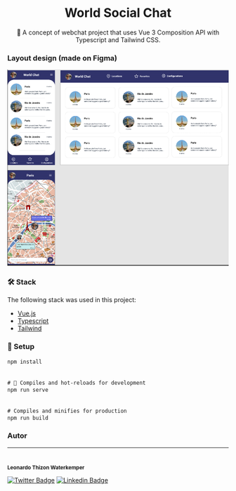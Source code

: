 <h1 align="center">
    World Social Chat
</h1>
<p align="center">💬 A concept of webchat project that uses Vue 3 Composition API with Typescript and Tailwind CSS.</p>

### Layout design (made on Figma)

![](https://raw.githubusercontent.com/leonardothizon/world-social-chat/main/src/assets/layout.png)

### 🛠 Stack

The following stack was used in this project:

- [Vue.js](https://v3.vuejs.org/)
- [Typescript](https://www.typescriptlang.org/)
- [Tailwind](https://tailwindcss.com/)

### 🔧 Setup

```
npm install


# 🚀 Compiles and hot-reloads for development
npm run serve


# Compiles and minifies for production
npm run build
```

### Autor

---

 <img style="border-radius: 50%;" src="https://avatars.githubusercontent.com/u/7197783?v=4" width="100px;" alt=""/>
 <br />
 <sub><b>Leonardo Thizon Waterkemper</b></sub>

[![Twitter Badge](https://img.shields.io/badge/-@leonardothizon-1ca0f1?style=flat-square&labelColor=1ca0f1&logo=twitter&logoColor=white&link=https://twitter.com/leonardothizon)](https://twitter.com/leonardothizon) [![Linkedin Badge](https://img.shields.io/badge/-Leonardo-blue?style=flat-square&logo=Linkedin&logoColor=white&link=https://www.linkedin.com/in/leonardothizon/)](https://www.linkedin.com/in/leonardothizon/)
